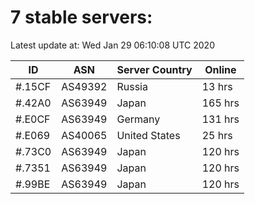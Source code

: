 # 7 stable servers:

Latest update at: Wed Jan 29 06:10:08 UTC 2020

| ID | ASN | Server Country | Online |
| -- | --- | -------------- | ------ |
| #.15CF | AS49392 | Russia | 13 hrs |
| #.42A0 | AS63949 | Japan | 165 hrs |
| #.E0CF | AS63949 | Germany | 131 hrs |
| #.E069 | AS40065 | United States | 25 hrs |
| #.73C0 | AS63949 | Japan | 120 hrs |
| #.7351 | AS63949 | Japan | 120 hrs |
| #.99BE | AS63949 | Japan | 120 hrs |

